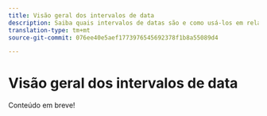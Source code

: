 ```yaml
---
title: Visão geral dos intervalos de data
description: Saiba quais intervalos de datas são e como usá-los em relatórios.
translation-type: tm+mt
source-git-commit: 076ee40e5aef1773976545692378f1b8a55089d4

---
```



# Visão geral dos intervalos de data

Conteúdo em breve!
